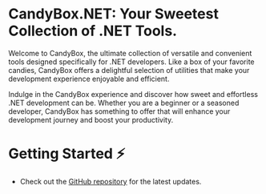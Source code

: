 # CandyBox.NET: Your Sweetest Collection of .NET Tools.

Welcome to CandyBox, the ultimate collection of versatile and convenient tools designed specifically for .NET developers. Like a box of your favorite candies, CandyBox offers a delightful selection of utilities that make your development experience enjoyable and efficient.

Indulge in the CandyBox experience and discover how sweet and effortless .NET development can be. Whether you are a beginner or a seasoned developer, CandyBox has something to offer that will enhance your development journey and boost your productivity.

# Getting Started ⚡

- Check out the [GitHub repository](https://github.com/shuaihuadu/CandyBox.NET) for the latest updates.

